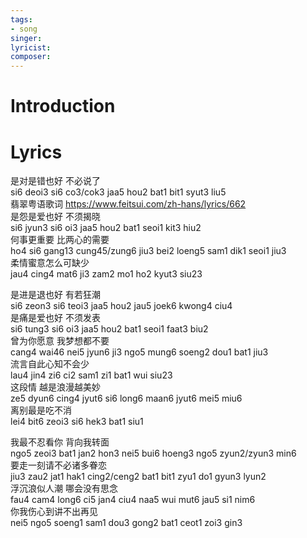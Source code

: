 ```yaml
---
tags:
- song
singer:
lyricist:
composer:
---
```

# Introduction 

# Lyrics
是对是错也好 不必说了  
si6 deoi3 si6 co3/cok3 jaa5 hou2 bat1 bit1 syut3 liu5  
翡翠粤语歌词 https://www.feitsui.com/zh-hans/lyrics/662  
是怨是爱也好 不须揭晓  
si6 jyun3 si6 oi3 jaa5 hou2 bat1 seoi1 kit3 hiu2  
何事更重要 比两心的需要  
ho4 si6 gang13 cung45/zung6 jiu3 bei2 loeng5 sam1 dik1 seoi1 jiu3  
柔情蜜意怎么可缺少  
jau4 cing4 mat6 ji3 zam2 mo1 ho2 kyut3 siu23

是进是退也好 有若狂潮  
si6 zeon3 si6 teoi3 jaa5 hou2 jau5 joek6 kwong4 ciu4  
是痛是爱也好 不须发表  
si6 tung3 si6 oi3 jaa5 hou2 bat1 seoi1 faat3 biu2  
曾为你愿意 我梦想都不要  
cang4 wai46 nei5 jyun6 ji3 ngo5 mung6 soeng2 dou1 bat1 jiu3  
流言自此心知不会少  
lau4 jin4 zi6 ci2 sam1 zi1 bat1 wui siu23  
这段情 越是浪漫越美妙  
ze5 dyun6 cing4 jyut6 si6 long6 maan6 jyut6 mei5 miu6  
离别最是吃不消  
lei4 bit6 zeoi3 si6 hek3 bat1 siu1

我最不忍看你 背向我转面  
ngo5 zeoi3 bat1 jan2 hon3 nei5 bui6 hoeng3 ngo5 zyun2/zyun3 min6  
要走一刻请不必诸多眷恋  
jiu3 zau2 jat1 hak1 cing2/ceng2 bat1 bit1 zyu1 do1 gyun3 lyun2  
浮沉浪似人潮 哪会没有思念  
fau4 cam4 long6 ci5 jan4 ciu4 naa5 wui mut6 jau5 si1 nim6  
你我伤心到讲不出再见  
nei5 ngo5 soeng1 sam1 dou3 gong2 bat1 ceot1 zoi3 gin3